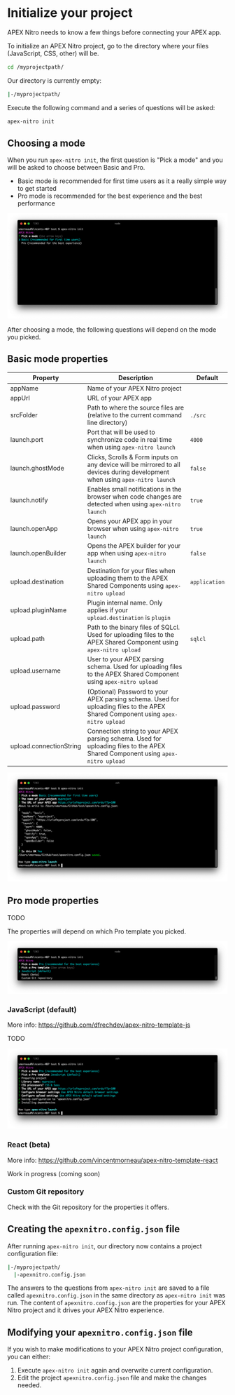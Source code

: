# Initialize your project

APEX Nitro needs to know a few things before connecting your APEX app.

To initialize an APEX Nitro project, go to the directory where your files (JavaScript, CSS, other) will be.

```bash
cd /myprojectpath/
```

Our directory is currently empty:

```bash
|-/myprojectpath/
```

Execute the following command and a series of questions will be asked:

```bash
apex-nitro init
```

## Choosing a mode

When you run `apex-nitro init`, the first question is "Pick a mode" and you will be asked to choose between Basic and Pro.

- Basic mode is recommended for first time users as it a really simple way to get started
- Pro mode is recommended for the best experience and the best performance

![command-init](./img/command-init.png)

After choosing a mode, the following questions will depend on the mode you picked.

## Basic mode properties

| Property                | Description                                                                                                                      | Default       |
| ----------------------- | -------------------------------------------------------------------------------------------------------------------------------- | ------------- |
| appName                 | Name of your APEX Nitro project                                                                                                  |
| appUrl                  | URL of your APEX app                                                                                                             |
| srcFolder               | Path to where the source files are (relative to the current command line directory)                                              | `./src`       |
| launch.port             | Port that will be used to synchronize code in real time when using `apex-nitro launch`                                           | `4000`        |
| launch.ghostMode        | Clicks, Scrolls & Form inputs on any device will be mirrored to all devices during development when using `apex-nitro launch`    | `false`       |
| launch.notify           | Enables small notifications in the browser when code changes are detected when using `apex-nitro launch`                         | `true`        |
| launch.openApp          | Opens your APEX app in your browser when using `apex-nitro launch`                                                               | `true`        |
| launch.openBuilder      | Opens the APEX builder for your app when using `apex-nitro launch`                                                               | `false`       |
| upload.destination      | Destination for your files when uploading them to the APEX Shared Components using `apex-nitro upload`                           | `application` |
| upload.pluginName       | Plugin internal name. Only applies if your `upload.destination` is `plugin`                                                      |
| upload.path             | Path to the binary files of SQLcl. Used for uploading files to the APEX Shared Component using `apex-nitro upload`               | `sqlcl`       |
| upload.username         | User to your APEX parsing schema. Used for uploading files to the APEX Shared Component using `apex-nitro upload`                |
| upload.password         | (Optional) Password to your APEX parsing schema. Used for uploading files to the APEX Shared Component using `apex-nitro upload` |
| upload.connectionString | Connection string to your APEX parsing schema. Used for uploading files to the APEX Shared Component using `apex-nitro upload`   |

![command-init-basic](./img/command-init-basic.png)

## Pro mode properties

TODO

The properties will depend on which Pro template you picked.

![command-init-pro](./img/command-init-pro.png)

### JavaScript (default)

More info: https://github.com/dfrechdev/apex-nitro-template-js

TODO

![command-init-apex-nitro-template-js](./img/command-init-apex-nitro-template-js.png)

### React (beta)

More info: https://github.com/vincentmorneau/apex-nitro-template-react

Work in progress (coming soon)

### Custom Git repository

Check with the Git repository for the properties it offers.

## Creating the `apexnitro.config.json` file

After running `apex-nitro init`, our directory now contains a project configuration file:

```bash
|-/myprojectpath/
  |-apexnitro.config.json
```

The answers to the questions from `apex-nitro init` are saved to a file called `apexnitro.config.json` in the same directory as `apex-nitro init` was run. The content of `apexnitro.config.json` are the properties for your APEX Nitro project and it drives your APEX Nitro experience.

## Modifying your `apexnitro.config.json` file

If you wish to make modifications to your APEX Nitro project configuration, you can either:

1. Execute `apex-nitro init` again and overwrite current configuration.
1. Edit the project `apexnitro.config.json` file and make the changes needed.

